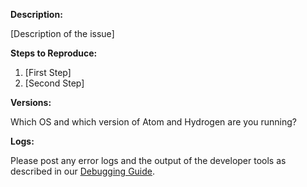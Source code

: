 <!-- If this is a bug report fill out this template (otherwise you can exclude it)

Questions? Feel free to ping us on https://slack.nteract.in -->

**Description:**

[Description of the issue]

**Steps to Reproduce:**

1. [First Step]
2. [Second Step]

**Versions:**

Which OS and which version of Atom and Hydrogen are you running?

**Logs:**

Please post any error logs and the output of the developer tools as described in our [Debugging Guide](https://github.com/nteract/hydrogen/blob/master/TROUBLESHOOTING.md).
